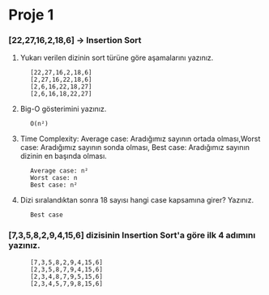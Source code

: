 # Proje 1

### [22,27,16,2,18,6] -> Insertion Sort

1. Yukarı verilen dizinin sort türüne göre aşamalarını yazınız.
```
      [22,27,16,2,18,6]
      [2,27,16,22,18,6]
      [2,6,16,22,18,27]
      [2,6,16,18,22,27]
```
2. Big-O gösterimini yazınız.
```
      O(n²)
```

3. Time Complexity: Average case: Aradığımız sayının ortada olması,Worst case: Aradığımız sayının sonda olması, Best case: Aradığımız sayının dizinin en başında olması.

```
      Average case: n²
      Worst case: n
      Best case: n²
```
4. Dizi sıralandıktan sonra 18 sayısı hangi case kapsamına girer? Yazınız.

```
      Best case
```

### [7,3,5,8,2,9,4,15,6] dizisinin Insertion Sort'a göre ilk 4 adımını yazınız.

```
      [7,3,5,8,2,9,4,15,6]
      [2,3,5,8,7,9,4,15,6]
      [2,3,4,8,7,9,5,15,6]
      [2,3,4,5,7,9,8,15,6]
```

